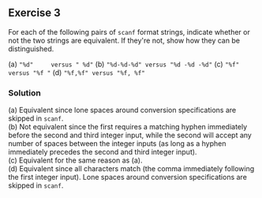 ## Exercise 3
For each of the following pairs of `scanf` format strings, indicate whether or not the two strings are equivalent. If they're not, show how they can be distinguished.

(a) `"%d"     versus " %d"`
(b) `"%d-%d-%d" versus "%d -%d -%d"`
(c) `"%f" versus "%f "`
(d) `"%f,%f" versus "%f, %f"`

### Solution
(a) Equivalent since lone spaces around conversion specifications are skipped in `scanf`.</br>
(b) Not equivalent since the first requires a matching hyphen immediately before the second and third integer input, while the second will accept any number of spaces between the integer inputs (as long as a hyphen immediately precedes the second and third integer input).</br>
(c) Equivalent for the same reason as (a).</br>
(d) Equivalent since all characters match (the comma immediately following the first integer input). Lone spaces around conversion specifications are skipped in `scanf`.